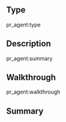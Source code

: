 ## Type
pr_agent:type

## Description
pr_agent:summary

## Walkthrough
pr_agent:walkthrough

## Summary
<!-- Summary of main changes here -->
